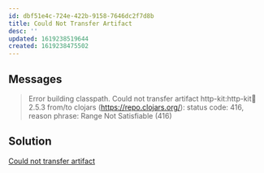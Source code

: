 ```yaml
---
id: dbf51e4c-724e-422b-9158-7646dc2f7d8b
title: Could Not Transfer Artifact
desc: ''
updated: 1619238519644
created: 1619238475502
---
```



## Messages

> Error building classpath. Could not transfer artifact http-kit:http-kit:jar:2.5.3 from/to clojars (https://repo.clojars.org/): status code: 416, reason phrase: Range Not Satisfiable (416)

## Solution

[Could not transfer artifact](https://clojureverse.org/t/could-not-transfer-artifact/5778)
